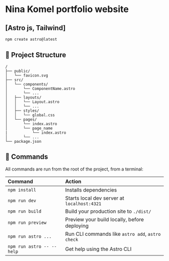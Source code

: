 # Nina Komel portfolio website

## [Astro js, Tailwind]

```sh
npm create astro@latest
```

## 🚀 Project Structure

```text
/
├── public/
│   └── favicon.svg
├── src/
│   └── components/
│       └── ComponentName.astro
│       └── ...
│   ├── layouts/
│   │   └── Layout.astro
│   │   └── ...
│   ├── styles/
│   │   └── global.css
│   └── pages/
│       └── index.astro
│       └── page_name
|           └── index.astro
│       └── ...
└── package.json
```

## 🧞 Commands

All commands are run from the root of the project, from a terminal:

| Command                   | Action                                           |
| :------------------------ | :----------------------------------------------- |
| `npm install`             | Installs dependencies                            |
| `npm run dev`             | Starts local dev server at `localhost:4321`      |
| `npm run build`           | Build your production site to `./dist/`          |
| `npm run preview`         | Preview your build locally, before deploying     |
| `npm run astro ...`       | Run CLI commands like `astro add`, `astro check` |
| `npm run astro -- --help` | Get help using the Astro CLI                     |
